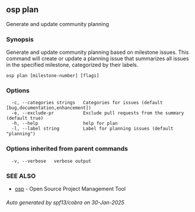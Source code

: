 ## osp plan

Generate and update community planning

### Synopsis

Generate and update community planning based on milestone issues.
This command will create or update a planning issue that summarizes all issues
in the specified milestone, categorized by their labels.

```
osp plan [milestone-number] [flags]
```

### Options

```
  -c, --categories strings   Categories for issues (default [bug,documentation,enhancement])
  -e, --exclude-pr           Exclude pull requests from the summary (default true)
  -h, --help                 help for plan
  -l, --label string         Label for planning issues (default "planning")
```

### Options inherited from parent commands

```
  -v, --verbose   verbose output
```

### SEE ALSO

* [osp](osp.md)	 - Open Source Project Management Tool

###### Auto generated by spf13/cobra on 30-Jan-2025
